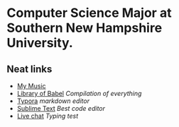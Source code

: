 # Computer Science Major at Southern New Hampshire University.

## Neat links
* [My Music](https://open.spotify.com/playlist/6vRmq76liAkYKPZsh9LeMj?si=7f0cf4736bad48e4)
* [Library of Babel](https://libraryofbabel.info/)  *Compilation of everything*
* [Typora](https://typora.io/)  *markdown editor*
* [Sublime Text](https://www.sublimetext.com/)  *Best code editor*
* [Live chat](https://www.livechat.com/typing-speed-test/#/)  *Typing test*
